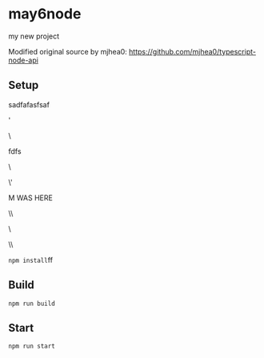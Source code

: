 # may6node

my new project

Modified original source by mjhea0: https://github.com/mjhea0/typescript-node-api

## Setup

















sadfafasfsaf









'




\\





fdfs
























































\













































\\\'









M WAS HERE

















































\\\

































\\








\\\






























`npm install`ff












## Build







`npm run build`





## Start

`npm run start`


